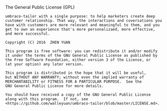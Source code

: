 The General Public License (GPL)

 	umbraco-tailor with a single purpose: to help marketers create deep customer relationship. That way, the interactions and coversations you have with customers are more relevant and meaningful to them, and you get to own an experience that's more personalizaed, more effective, and more successful.

    Copyright (C) 2016  ZHEN YUAN

    This program is free software: you can redistribute it and/or modify
    it under the terms of the GNU General Public License as published by
    the Free Software Foundation, either version 3 of the License, or
    (at your option) any later version.

    This program is distributed in the hope that it will be useful,
    but WITHOUT ANY WARRANTY; without even the implied warranty of
    MERCHANTABILITY or FITNESS FOR A PARTICULAR PURPOSE.  See the
    GNU General Public License for more details.

    You should have received a copy of the GNU General Public License
    along with this program.  If not, see <https://github.com/walleyuan/umbraco-tailor/blob/master/LICENSE.md>.